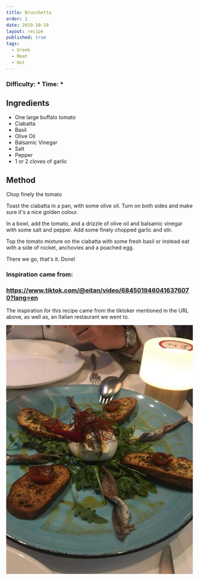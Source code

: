 ```yaml
---
title: Bruschetta
order: 1
date: 2019-10-19
layout: recipe
published: true
tags:
  - Greek
  - Meat
  - Hot
---
```

### Difficulty: \* Time: \*

## Ingredients

* One large buffalo tomato
* Ciabatta
* Basil
* Olive Oil
* Balsamic Vinegar
* Salt
* Pepper
* 1 or 2 cloves of garlic

## Method

Chop finely the tomato

Toast the ciabatta in a pan, with some olive oil. Turn on both sides and make sure it's a nice golden colour.

In a bowl, add the tomato, and a drizzle of olive oil and balsamic vinegar with some salt and pepper. Add some finely chopped garlic and stir.

Top the tomato mixture on the ciabatta with some fresh basil or instead eat with a side of rocket, anchovies and a poached egg. 

There we go, that's it. Done!

### Inspiration came from:

### <https://www.tiktok.com/@eitan/video/6845019460416376070?lang=en>

The inspiration for this recipe came from the tiktoker mentioned in the URL above, as well as, an Italian restaurant we went to.

![Two slices of bruschetta : fresh tomato mix on toasted ciabatta](../uploads/brushetta.jpg "Bruschetta")